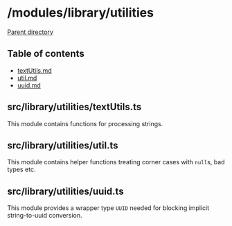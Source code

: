 # /modules/library/utilities 

[Parent directory](../__index__.md)


## Table of contents 
* [textUtils.md](#__autogen_73__)
* [util.md](#__autogen_74__)
* [uuid.md](#__autogen_75__)


## src/library/utilities/textUtils.ts <a id="__autogen_73__"></a>

This module contains functions for processing strings.

## src/library/utilities/util.ts <a id="__autogen_74__"></a>

This module contains helper functions treating corner cases with `null`s, bad types etc.

## src/library/utilities/uuid.ts <a id="__autogen_75__"></a>

This module provides a wrapper type `UUID` needed for blocking implicit string-to-uuid conversion.
